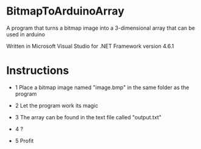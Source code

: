 # BitmapToArduinoArray
A program that turns a bitmap image into a 3-dimensional array that can be used in arduino

Written in Microsoft Visual Studio for .NET Framework version 4.6.1


# Instructions

- 1 Place a bitmap image named "image.bmp" in the same folder as the program

- 2 Let the program work its magic

- 3 The array can be found in the text file called "output.txt"

- 4 ?

- 5 Profit
